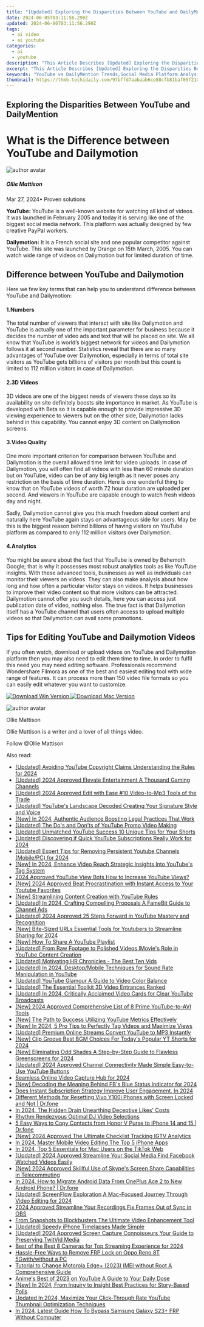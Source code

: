 ```yaml
---
title: "[Updated] Exploring the Disparities Between YouTube and DailyMention"
date: 2024-06-05T03:11:56.290Z
updated: 2024-06-06T03:11:56.290Z
tags:
  - ai video
  - ai youtube
categories:
  - ai
  - youtube
description: "This Article Describes [Updated] Exploring the Disparities Between YouTube and DailyMention"
excerpt: "This Article Describes [Updated] Exploring the Disparities Between YouTube and DailyMention"
keywords: "YouTube vs DailyMention Trends,Social Media Platform Analysis,Content Sharing Comparisons,Engagement Disparity Study,User Interaction Differences,Popularity Metrics Comparison,Online Community Growth Rates"
thumbnail: https://thmb.techidaily.com/97bffd7aabaab6ce88cfb81baf09f210aa957590abbc17524d40c38c29898fc2.jpg
---
```


## Exploring the Disparities Between YouTube and DailyMention

# What is the Difference between YouTube and Dailymotion

![author avatar](https://images.wondershare.com/filmora/article-images/ollie-mattison.jpg)

##### Ollie Mattison

 Mar 27, 2024• Proven solutions

**YouTube:** YouTube is a well-known website for watching all kind of videos. It was launched in February 2005 and today it is serving like one of the biggest social media network. This platform was actually designed by few creative PayPal workers.

**Dailymotion:** It is a French social site and one popular competitor against YouTube. This site was launched by Orange on 15th March, 2005\. You can watch wide range of videos on Dailymotion but for limited duration of time.

## Difference between YouTube and Dailymotion

 Here we few key terms that can help you to understand difference between YouTube and Dailymotion:

#### 1.Numbers

 The total number of viewers that interact with site like Dailymotion and YouTube is actually one of the important parameter for business because it decides the number of video ads and text that will be placed on site. We all know that YouTube is world’s biggest network for videos and Dailymotion follows it at second number. Statistics reveal that there are so many advantages of YouTube over Dailymotion, especially in terms of total site visitors as YouTube gets billions of visitors per month but this count is limited to 112 million visitors in case of Dailymotion.

#### 2.3D Videos

 3D videos are one of the biggest needs of viewers these days so its availability on site definitely boosts site importance in market. As YouTube is developed with Beta so it is capable enough to provide impressive 3D viewing experience to viewers but on the other side, Dailymotion lacks behind in this capability. You cannot enjoy 3D content on Dailymotion screens.

#### 3.Video Quality

 One more important criterion for comparison between YouTube and Dailymotion is the overall allowed time limit for video uploads. In case of Dailymotion, you will often find all videos with less than 60 minute duration but on YouTube, video can be of any big length as it never poses any restriction on the basis of time duration. Here is one wonderful thing to know that on YouTube videos of worth 72 hour duration are uploaded per second. And viewers in YouTube are capable enough to watch fresh videos day and night.

 Sadly, Dailymotion cannot give you this much freedom about content and naturally here YouTube again stays on advantageous side for users. May be this is the biggest reason behind billions of having visitors on YouTube platform as compared to only 112 million visitors over Dailymotion.

#### 4.Analytics

 You might be aware about the fact that YouTube is owned by Behemoth Google; that is why it possesses most robust analytics tools as like YouTube insights. With these advanced tools, businesses as well as individuals can monitor their viewers on videos. They can also make analysis about how long and how often a particular visitor stays on videos. It helps businesses to improve their video content so that more visitors can be attracted. Dailymotion cannot offer you such details, here you can access just publication date of video, nothing else. The true fact is that Dailymotion itself has a YouTube channel that users often access to upload multiple videos so that Dailymotion can avail some promotions.

## Tips for Editing YouTube and Dailymotion Videos

 If you often watch, download or upload videos on YouTube and Dailymotion platform then you may also need to edit them time to time. In order to fulfil this need you may need editing software. Professionals recommend Wondershare Filmora as one of the best and easiest editing tool with wide range of features. It can process more than 150 video file formats so you can easily edit whatever you want to customize.

[![Download Win Version](https://images.wondershare.com/filmora/guide/download-btn-win.jpg) ](https://tools.techidaily.com/wondershare/filmora/download/) [![Download Mac Version](https://images.wondershare.com/filmora/guide/download-btn-mac.jpg) ](https://tools.techidaily.com/wondershare/filmora/download/)

![author avatar](https://images.wondershare.com/filmora/article-images/ollie-mattison.jpg)

Ollie Mattison

Ollie Mattison is a writer and a lover of all things video.

Follow @Ollie Mattison

<span class="atpl-alsoreadstyle">Also read:</span>
<div><ul>
<li><a href="https://facebook-record-videos.techidaily.com/updated-avoiding-youtube-copyright-claims-understanding-the-rules-for-2024/"><u>[Updated] Avoiding YouTube Copyright Claims  Understanding the Rules for 2024</u></a></li>
<li><a href="https://facebook-record-videos.techidaily.com/updated-2024-approved-elevate-entertainment-a-thousand-gaming-channels/"><u>[Updated] 2024 Approved  Elevate Entertainment  A Thousand Gaming Channels</u></a></li>
<li><a href="https://facebook-record-videos.techidaily.com/updated-2024-approved-edit-with-ease-10-video-to-mp3-tools-of-the-trade/"><u>[Updated] 2024 Approved  Edit with Ease  #10 Video-to-Mp3 Tools of the Trade</u></a></li>
<li><a href="https://facebook-record-videos.techidaily.com/updated-youtubes-landscape-decoded-creating-your-signature-style-and-voice/"><u>[Updated] YouTube's Landscape Decoded  Creating Your Signature Style and Voice</u></a></li>
<li><a href="https://facebook-record-videos.techidaily.com/new-in-2024-authentic-audience-boosting-legal-practices-that-work/"><u>[New] In 2024, Authentic Audience Boosting  Legal Practices That Work</u></a></li>
<li><a href="https://facebook-record-videos.techidaily.com/updated-the-dos-and-donts-of-youtube-promo-video-making/"><u>[Updated] The Do's and Don’ts of YouTube Promo Video Making</u></a></li>
<li><a href="https://facebook-record-videos.techidaily.com/updated-unmatched-youtube-success-10-unique-tips-for-your-shorts/"><u>[Updated] Unmatched YouTube Success  10 Unique Tips for Your Shorts</u></a></li>
<li><a href="https://facebook-record-videos.techidaily.com/updated-discovering-if-quick-youtube-subscriptions-really-work-for-2024/"><u>[Updated] Discovering if Quick YouTube Subscriptions Really Work for 2024</u></a></li>
<li><a href="https://facebook-record-videos.techidaily.com/updated-expert-tips-for-removing-persistent-youtube-channels-mobilepc-for-2024/"><u>[Updated] Expert Tips for Removing Persistent Youtube Channels (Mobile/PC) for 2024</u></a></li>
<li><a href="https://facebook-record-videos.techidaily.com/new-in-2024-enhance-video-reach-strategic-insights-into-youtubes-tag-system/"><u>[New] In 2024, Enhance Video Reach  Strategic Insights Into YouTube's Tag System</u></a></li>
<li><a href="https://facebook-record-videos.techidaily.com/2024-approved-youtube-view-bots-how-to-increase-youtube-views/"><u>2024 Approved  YouTube View Bots  How to Increase YouTube Views?</u></a></li>
<li><a href="https://facebook-record-videos.techidaily.com/new-2024-approved-beat-procrastination-with-instant-access-to-your-youtube-favorites/"><u>[New] 2024 Approved  Beat Procrastination with Instant Access to Your Youtube Favorites</u></a></li>
<li><a href="https://facebook-record-videos.techidaily.com/new-streamlining-content-creation-with-youtube-rules/"><u>[New] Streamlining Content Creation with YouTube Rules</u></a></li>
<li><a href="https://facebook-record-videos.techidaily.com/updated-in-2024-crafting-compelling-proposals-a-famebit-guide-to-channel-ads/"><u>[Updated] In 2024, Crafting Compelling Proposals  A FameBit Guide to Channel Ads</u></a></li>
<li><a href="https://facebook-record-videos.techidaily.com/updated-2024-approved-25-steps-forward-in-youtube-mastery-and-recognition/"><u>[Updated] 2024 Approved  25 Steps Forward in YouTube Mastery and Recognition</u></a></li>
<li><a href="https://facebook-record-videos.techidaily.com/new-bite-sized-urls-essential-tools-for-youtubers-to-streamline-sharing-for-2024/"><u>[New] Bite-Sized URLs  Essential Tools for Youtubers to Streamline Sharing for 2024</u></a></li>
<li><a href="https://facebook-record-videos.techidaily.com/new-how-to-share-a-youtube-playlist/"><u>[New] How To Share A YouTube Playlist</u></a></li>
<li><a href="https://facebook-record-videos.techidaily.com/updated-from-raw-footage-to-polished-videos-imovies-role-in-youtube-content-creation/"><u>[Updated] From Raw Footage to Polished Videos  IMovie's Role in YouTube Content Creation</u></a></li>
<li><a href="https://facebook-record-videos.techidaily.com/updated-motivating-hr-chronicles-the-best-ten-vids/"><u>[Updated] Motivating HR Chronicles - The Best Ten Vids</u></a></li>
<li><a href="https://facebook-record-videos.techidaily.com/updated-in-2024-desktopmobile-techniques-for-sound-rate-manipulation-in-youtube/"><u>[Updated] In 2024, Desktop/Mobile Techniques for Sound Rate Manipulation in YouTube</u></a></li>
<li><a href="https://facebook-record-videos.techidaily.com/updated-youtube-glamour-a-guide-to-video-color-balance/"><u>[Updated] YouTube Glamour  A Guide to Video Color Balance</u></a></li>
<li><a href="https://facebook-record-videos.techidaily.com/updated-the-essential-toolkit-3d-video-entrances-ranked/"><u>[Updated] The Essential Toolkit  3D Video Entrances Ranked</u></a></li>
<li><a href="https://facebook-record-videos.techidaily.com/updated-in-2024-critically-acclaimed-video-cards-for-clear-youtube-broadcasts/"><u>[Updated] In 2024, Critically Acclaimed Video Cards for Clear YouTube Broadcasts</u></a></li>
<li><a href="https://facebook-record-videos.techidaily.com/new-2024-approved-comprehensive-list-of-8-prime-youtube-to-avi-tools/"><u>[New] 2024 Approved  Comprehensive List of 8 Prime YouTube-to-AVI Tools</u></a></li>
<li><a href="https://facebook-record-videos.techidaily.com/new-the-path-to-success-utilizing-youtube-metrics-effectively/"><u>[New] The Path to Success  Utilizing YouTube Metrics Effectively</u></a></li>
<li><a href="https://facebook-record-videos.techidaily.com/new-in-2024-5-pro-tips-to-perfectly-tag-videos-and-maximize-views/"><u>[New] In 2024, 5 Pro Tips to Perfectly Tag Videos and Maximize Views</u></a></li>
<li><a href="https://facebook-record-videos.techidaily.com/updated-premium-online-streams-convert-youtube-to-mp3-instantly/"><u>[Updated] Premium Online Streams  Convert YouTube to MP3 Instantly</u></a></li>
<li><a href="https://facebook-record-videos.techidaily.com/new-clip-groove-best-bgm-choices-for-todays-popular-yt-shorts-for-2024/"><u>[New] Clip Groove  Best BGM Choices For Today's Popular YT Shorts for 2024</u></a></li>
<li><a href="https://facebook-record-videos.techidaily.com/new-eliminating-odd-shades-a-step-by-step-guide-to-flawless-greenscreens-for-2024/"><u>[New] Eliminating Odd Shades  A Step-by-Step Guide to Flawless Greenscreens for 2024</u></a></li>
<li><a href="https://facebook-record-videos.techidaily.com/updated-2024-approved-channel-connectivity-made-simple-easy-to-use-youtube-buttons/"><u>[Updated] 2024 Approved  Channel Connectivity Made Simple  Easy-to-Use YouTube Buttons</u></a></li>
<li><a href="https://facebook-record-videos.techidaily.com/seamless-online-video-capture-hub-for-2024/"><u>Seamless Online Video Capture Hub for 2024</u></a></li>
<li><a href="https://facebook-videos.techidaily.com/new-decoding-the-meaning-behind-fbs-blue-status-indicator-for-2024/"><u>[New] Decoding the Meaning Behind FB's Blue Status Indicator for 2024</u></a></li>
<li><a href="https://youtube-clips.techidaily.com/does-instant-subscription-strategy-improve-user-engagement-in-2024/"><u>Does Instant Subscription Strategy Improve User Engagement, In 2024</u></a></li>
<li><a href="https://techidaily.com/different-methods-for-resetting-vivo-y100i-phones-with-screen-locked-and-not-drfone-by-drfone-reset-android-reset-android/"><u>Different Methods for Resetting Vivo Y100i Phones with Screen Locked and Not | Dr.fone</u></a></li>
<li><a href="https://instagram-video-recordings.techidaily.com/in-2024-the-hidden-drain-unearthing-deceptive-likes-costs/"><u>In 2024, The Hidden Drain  Unearthing Deceptive Likes' Costs</u></a></li>
<li><a href="https://youtube-videos.techidaily.com/rhythm-rendezvous-optimal-dj-video-selections/"><u>Rhythm Rendezvous  Optimal DJ Video Selections</u></a></li>
<li><a href="https://blog-min.techidaily.com/5-easy-ways-to-copy-contacts-from-honor-v-purse-to-iphone-14-and-15-drfone-by-drfone-transfer-from-android-transfer-from-android/"><u>5 Easy Ways to Copy Contacts from Honor V Purse to iPhone 14 and 15 | Dr.fone</u></a></li>
<li><a href="https://instagram-clips.techidaily.com/new-2024-approved-the-ultimate-checklist-tracking-igtv-analytics/"><u>[New] 2024 Approved  The Ultimate Checklist  Tracking IGTV Analytics</u></a></li>
<li><a href="https://video-creation-software.techidaily.com/in-2024-master-mobile-video-editing-the-top-5-iphone-apps/"><u>In 2024, Master Mobile Video Editing The Top 5 iPhone Apps</u></a></li>
<li><a href="https://tiktok-videos.techidaily.com/in-2024-top-5-essentials-for-mac-users-on-the-tiktok-web/"><u>In 2024, Top 5 Essentials for Mac Users on the TikTok Web</u></a></li>
<li><a href="https://facebook-video-recording.techidaily.com/updated-2024-approved-streamline-your-social-media-find-facebook-watched-videos-easily/"><u>[Updated] 2024 Approved  Streamline Your Social Media  Find Facebook Watched Videos Easily</u></a></li>
<li><a href="https://screen-sharing-recording.techidaily.com/new-2024-approved-skillful-use-of-skypes-screen-share-capabilities-in-telecommuting/"><u>[New] 2024 Approved  Skillful Use of Skype's Screen Share Capabilities in Telecommuting</u></a></li>
<li><a href="https://android-transfer.techidaily.com/in-2024-how-to-migrate-android-data-from-oneplus-ace-2-to-new-android-phone-drfone-by-drfone-transfer-from-android-transfer-from-android/"><u>In 2024, How to Migrate Android Data From OnePlus Ace 2 to New Android Phone? | Dr.fone</u></a></li>
<li><a href="https://video-capture.techidaily.com/updated-screenflow-exploration-a-mac-focused-journey-through-video-editing-for-2024/"><u>[Updated] ScreenFlow Exploration  A Mac-Focused Journey Through Video Editing for 2024</u></a></li>
<li><a href="https://desktop-recording.techidaily.com/2024-approved-streamline-your-recordings-fix-frames-out-of-sync-in-obs/"><u>2024 Approved  Streamline Your Recordings  Fix Frames Out of Sync in OBS</u></a></li>
<li><a href="https://ai-vdieo-software.techidaily.com/from-snapshots-to-blockbusters-the-ultimate-video-enhancement-tool/"><u>From Snapshots to Blockbusters The Ultimate Video Enhancement Tool</u></a></li>
<li><a href="https://extra-skills.techidaily.com/updated-speedy-iphone-timelapses-made-simple/"><u>[Updated] Speedy iPhone Timelapses Made Simple</u></a></li>
<li><a href="https://twitter-videos.techidaily.com/updated-2024-approved-screen-capture-connoisseurs-your-guide-to-preserving-twitvid-media/"><u>[Updated] 2024 Approved  Screen Capture Connoisseurs  Your Guide to Preserving TwitVid Media</u></a></li>
<li><a href="https://extra-tips.techidaily.com/best-of-the-best-8-cameras-for-top-streaming-experience-for-2024/"><u>Best of the Best  8 Cameras for Top Streaming Experience for 2024</u></a></li>
<li><a href="https://android-frp.techidaily.com/hassle-free-ways-to-remove-frp-lock-on-oppo-reno-8t-5gwithwithout-a-pc-by-drfone-android/"><u>Hassle-Free Ways to Remove FRP Lock on Oppo Reno 8T 5Gwith/without a PC</u></a></li>
<li><a href="https://sim-unlock.techidaily.com/tutorial-to-change-motorola-edgeplus-2023-imei-without-root-a-comprehensive-guide-by-drfone-android/"><u>Tutorial to Change Motorola Edge+ (2023) IMEI without Root A Comprehensive Guide</u></a></li>
<li><a href="https://youtube-videos.techidaily.com/animes-best-of-2023-on-youtube-a-guide-to-your-daily-dose/"><u>Anime's Best of 2023 on YouTube  A Guide to Your Daily Dose</u></a></li>
<li><a href="https://instagram-videos.techidaily.com/new-in-2024-from-inquiry-to-insight-best-practices-for-story-based-polls/"><u>[New] In 2024, From Inquiry to Insight  Best Practices for Story-Based Polls</u></a></li>
<li><a href="https://ai-video-tools.techidaily.com/updated-in-2024-maximize-your-click-through-rate-youtube-thumbnail-optimization-techniques/"><u>Updated In 2024, Maximize Your Click-Through Rate YouTube Thumbnail Optimization Techniques</u></a></li>
<li><a href="https://android-frp.techidaily.com/in-2024-latest-guide-how-to-bypass-samsung-galaxy-s23plus-frp-without-computer-by-drfone-android/"><u>In 2024, Latest Guide How To Bypass Samsung Galaxy S23+ FRP Without Computer</u></a></li>
</ul></div>

<ins class="adsbygoogle"
      style="display:block"
      data-ad-client="ca-pub-7571918770474297"
      data-ad-slot="8358498916"
      data-ad-format="auto"
      data-full-width-responsive="true"></ins>